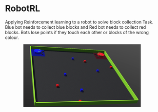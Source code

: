 # RobotRL
Applying Reinforcement learning to a robot to solve block collection Task. Blue bot needs to collect blue blocks and Red bot needs to collect red blocks. Bots lose points if they touch each other or blocks of the wrong colour.

<p align="center">
   <img width="385" src="images/Arena.jpg">
</p>
